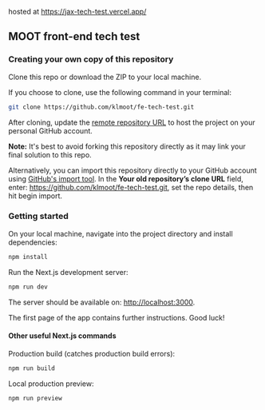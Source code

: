 hosted at https://jax-tech-test.vercel.app/

## MOOT front-end tech test

### Creating your own copy of this repository

Clone this repo or download the ZIP to your local machine.

If you choose to clone, use the following command in your terminal:

```bash
git clone https://github.com/klmoot/fe-tech-test.git
```

After cloning, update the [remote repository URL](https://docs.github.com/en/get-started/getting-started-with-git/managing-remote-repositories#changing-a-remote-repositorys-url) to host the project on your personal GitHub account.

**Note:** It's best to avoid forking this repository directly as it may link your final solution to this repo.

Alternatively, you can import this repository directly to your GitHub account using [GitHub's import tool](https://github.com/new/import). In the **Your old repository’s clone URL** field, enter: https://github.com/klmoot/fe-tech-test.git, set the repo details, then hit begin import.

### Getting started

On your local machine, navigate into the project directory and install dependencies:

```bash
npm install
```

Run the Next.js development server:

```bash
npm run dev
```

The server should be available on: [http://localhost:3000](http://localhost:3000).

The first page of the app contains further instructions. Good luck!

#### Other useful Next.js commands

Production build (catches production build errors):

```bash
npm run build
```

Local production preview:

```bash
npm run preview
```

